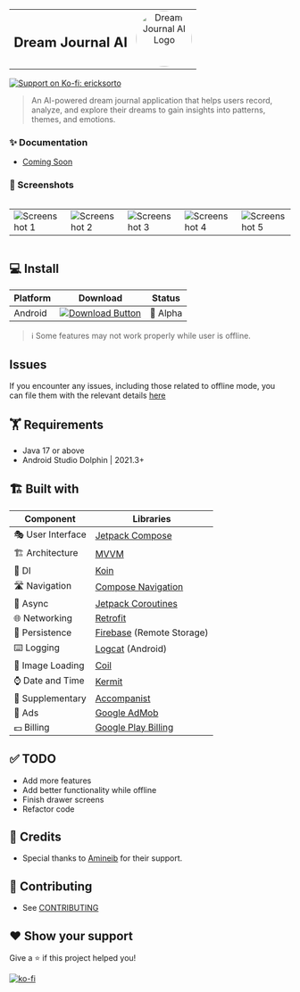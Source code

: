 <table>
  <tr>
    <td align="center" style="border: none;">
      <h2>Dream Journal AI</h2>
    </td>
    <td align="center" style="border: none;">
      <img src="https://play-lh.googleusercontent.com/8cmc0G7jBSifYgmKfkkxEhe6qm2tVp_sy7uNwzjIWYAkKZb3fIHSTdZEgbfnlhOO76xN=w480-h960-rw" alt="Dream Journal AI Logo" width="100" height="100" style="border-radius: 50%;">
    </td>
  </tr>
</table>


<a href="https://ko-fi.com/ericksorto" target="_blank">
    <img alt="Support on Ko-fi: ericksorto" src="https://ko-fi.com/img/githubbutton_sm.svg" />
</a>

> An AI-powered dream journal application that helps users record, analyze, and explore their dreams to gain insights into patterns, themes, and emotions.

### ✨ Documentation

- [Coming Soon]()

### 🤳 Screenshots

<div style="overflow-x: auto;">
  <table>
    <tr>
      <td><img src="https://i.imgur.com/tUKWQzg.png" alt="Screenshot 1" style="max-width: 100%; height: auto;"></td>
      <td><img src="https://i.imgur.com/E8CmHbS.png" alt="Screenshot 2" style="max-width: 100%; height: auto;"></td>
      <td><img src="https://i.imgur.com/3aGmOQ8.png" alt="Screenshot 3" style="max-width: 100%; height: auto;"></td>
      <td><img src="https://i.imgur.com/LnM92bt.png" alt="Screenshot 4" style="max-width: 100%; height: auto;"></td>
      <td><img src="https://i.imgur.com/JsSse5N.png" alt="Screenshot 5" style="max-width: 100%; height: auto;"></td>
    </tr>
  </table>
</div>


## 💻 Install

| Platform          | Download                                                                                                                                                                       | Status          |
|-------------------|--------------------------------------------------------------------------------------------------------------------------------------------------------------------------------|-----------------|
| Android           | [![Download Button](https://play.google.com/intl/en_us/badges/static/images/badges/en_badge_web_generic.png)](https://play.google.com/store/apps/details?id=org.ballistic.dreamjournalai) | 🧪 Alpha        |

> ℹ️ Some features may not work properly while user is offline.

## Issues

If you encounter any issues, including those related to offline mode, you can file them with the relevant details [here](https://github.com/ErickSorto/Dream-Journal-AI/issues)

## 🏋 Requirements

- Java 17 or above
- Android Studio Dolphin | 2021.3+

## 🏗️️ Built with

| Component         | Libraries                                                                                                                                                                                                                                |
|-------------------|------------------------------------------------------------------------------------------------------------------------------------------------------------------------------------------------------------------------------------------|
| 🎭 User Interface | [Jetpack Compose](https://developer.android.com/jetpack/compose)                                                                                                                                                                        |
| 🏗 Architecture   | [MVVM](https://en.wikipedia.org/wiki/Model%E2%80%93view%E2%80%93viewmodel)                                                                                                                                                               |
| 💉 DI             | [Koin](https://insert-koin.io/)                                                                                                                                                                                                  |
| 🛣️ Navigation    | [Compose Navigation](https://developer.android.com/jetpack/compose/navigation)                                                                                                                                                          |
| 🌊 Async          | [Jetpack Coroutines](https://developer.android.com/kotlin/coroutines)                                                                                                                                                                   |
| 🌐 Networking     | [Retrofit](https://square.github.io/retrofit/)                                                                                                                                                                                           |
| 💾 Persistence    | [Firebase](https://firebase.google.com/) (Remote Storage)                                                                                                                                                                                |
| ⌨️ Logging        | [Logcat](https://developer.android.com/studio/debug/am-logcat) (Android)                                                                                                                                                                |
| 📸 Image Loading  | [Coil](https://coil-kt.github.io/coil/)                                                                                                                                                                                                  |
| ⌚ Date and Time  | [Kermit](https://kermit.touchlab.co/)                                                                                                                                |
| 🔧 Supplementary  | [Accompanist](https://github.com/google/accompanist)                                                                                                                                                                                     |
| 📢 Ads             | [Google AdMob](https://admob.google.com/home/)   
| 💵 Billing         | [Google Play Billing](https://developer.android.com/google/play/billing/)    


## ✅ TODO

- Add more features
- Add better functionality while offline
- Finish drawer screens
- Refactor code

## 🙇 Credits

- Special thanks to [Amineib](https://github.com/Amineib) for their support.

## 🤝 Contributing

- See [CONTRIBUTING](/CONTRIBUTING.md)

## ❤️ Show your support

Give a ⭐️ if this project helped you!

[![ko-fi](https://ko-fi.com/img/githubbutton_sm.svg)](https://ko-fi.com/ericksorto)


